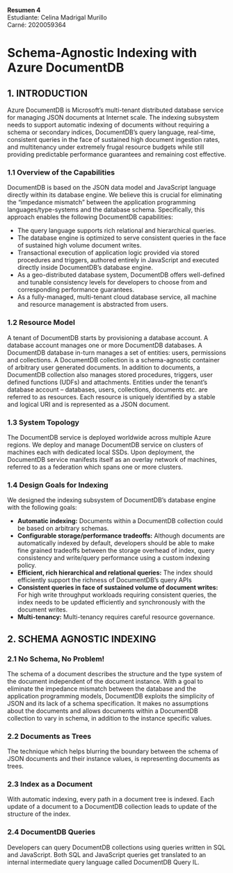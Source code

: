 **Resumen 4**  
Estudiante: Celina Madrigal Murillo  
Carné: 2020059364  

# Schema-Agnostic Indexing with Azure DocumentDB

## 1. INTRODUCTION

Azure DocumentDB is Microsoft’s multi-tenant distributed database service for managing JSON documents at Internet scale. The indexing subsystem needs to support automatic indexing of documents without requiring a schema or secondary indices, DocumentDB’s query language, real-time, consistent queries in the face of sustained high document ingestion rates, and multitenancy under extremely frugal resource budgets while still providing predictable performance guarantees and remaining cost effective.

### 1.1 Overview of the Capabilities

DocumentDB is based on the JSON data model and JavaScript language directly within its database engine. We believe this is crucial for eliminating the “impedance mismatch” between the application programming languages/type-systems and the database schema. Specifically, this approach enables the following DocumentDB capabilities:

- The query language supports rich relational and hierarchical queries. 
- The database engine is optimized to serve consistent queries in the face of sustained high volume document writes.
- Transactional execution of application logic provided via stored procedures and triggers, authored entirely in JavaScript and executed directly inside DocumentDB’s database engine.
- As a geo-distributed database system, DocumentDB offers well-defined and tunable consistency levels for developers to choose from and corresponding performance guarantees.
- As a fully-managed, multi-tenant cloud database service, all machine and resource management is abstracted from users.

### 1.2 Resource Model

A tenant of DocumentDB starts by provisioning a database account. A database account manages one or more DocumentDB databases. A DocumentDB database in-turn manages a set of entities: users, permissions and collections. A DocumentDB collection is a schema-agnostic container of arbitrary user generated documents. In addition to documents, a DocumentDB collection also manages stored procedures, triggers, user defined functions (UDFs) and attachments. Entities under the tenant’s database account – databases, users, collections, documents etc. are referred to as resources. Each resource is uniquely identified by a stable and logical URI and is represented as a JSON document.

### 1.3 System Topology
The DocumentDB service is deployed worldwide across multiple Azure regions. We deploy and manage DocumentDB service on clusters of machines each with dedicated local SSDs. Upon deployment, the DocumentDB service manifests itself as an overlay network of machines, referred to as a federation which spans one or more clusters.

### 1.4 Design Goals for Indexing
We designed the indexing subsystem of DocumentDB’s database 
engine with the following goals:
- **Automatic indexing:** Documents within a DocumentDB collection could be based on arbitrary schemas.
- **Configurable storage/performance tradeoffs:** Although documents are automatically indexed by default, developers should be able to make fine grained tradeoffs between the storage overhead of index, query consistency and write/query performance using a custom indexing policy.
- **Efficient, rich hierarchical and relational queries:** The index should efficiently support the richness of DocumentDB’s query APIs
- **Consistent queries in face of sustained volume of document writes:** For high write throughput workloads requiring consistent queries, the index needs to be updated efficiently and synchronously with the document writes.
- **Multi-tenancy:** Multi-tenancy requires careful resource governance.

## 2. SCHEMA AGNOSTIC INDEXING

### 2.1 No Schema, No Problem!
The schema of a document describes the structure and the type system of the document independent of the document instance. With a goal to eliminate the impedance mismatch between the database and the application programming models, DocumentDB exploits the simplicity of JSON and its lack of a schema specification. It makes no assumptions about the documents and allows documents within a DocumentDB collection to vary in schema, in addition to the instance specific values.

### 2.2 Documents as Trees
The technique which helps blurring the boundary between the schema of JSON documents and their instance values, is representing documents as trees.

### 2.3 Index as a Document
With automatic indexing, every path in a document tree is indexed. Each update of a document to a DocumentDB collection leads to update of the structure of the index.

### 2.4 DocumentDB Queries
Developers can query DocumentDB collections using queries written in SQL and JavaScript. Both SQL and JavaScript queries get translated to an internal intermediate query language called DocumentDB Query IL.